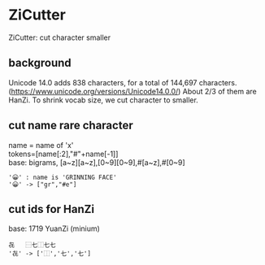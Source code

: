# ZiCutter

ZiCutter: cut character smaller

## background
Unicode 14.0 adds 838 characters, for a total of 144,697 characters. (https://www.unicode.org/versions/Unicode14.0.0/) About 2/3 of them are HanZi. To shrink vocab size, we cut character to smaller.

## cut name rare character
name = name of 'x'    
tokens=[name[:2],"#"+name[-1]]    
base: bigrams, [a~z][a~z],[0~9][0~9],#[a~z],#[0~9]    


    '😀' : name is 'GRINNING FACE'
    '😀' -> ["gr","#e"]


## cut ids for HanZi
base: 1719 YuanZi (minium)

    㐂	⿱七⿰七七    
    '㐂' -> ['⿰','七','七']    
    

